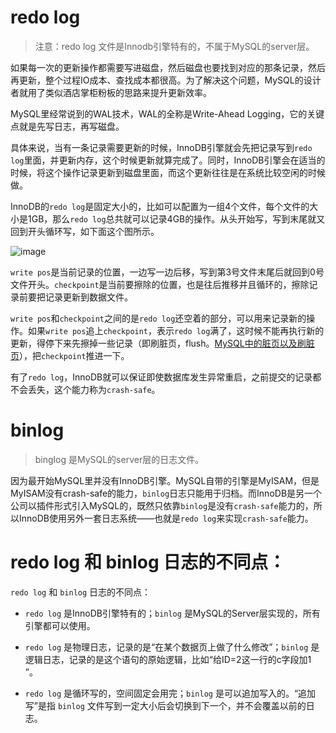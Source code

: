 

# redo log

> 注意：redo log 文件是Innodb引擎特有的，不属于MySQL的server层。

如果每一次的更新操作都需要写进磁盘，然后磁盘也要找到对应的那条记录，然后再更新，整个过程IO成本、查找成本都很高。为了解决这个问题，MySQL的设计者就用了类似酒店掌柜粉板的思路来提升更新效率。

MySQL里经常说到的WAL技术，WAL的全称是Write-Ahead Logging，它的关键点就是先写日志，再写磁盘。  

具体来说，当有一条记录需要更新的时候，InnoDB引擎就会先把记录写到`redo log`里面，并更新内存，这个时候更新就算完成了。同时，InnoDB引擎会在适当的时候，将这个操作记录更新到磁盘里面，而这个更新往往是在系统比较空闲的时候做。

InnoDB的`redo log`是固定大小的，比如可以配置为一组4个文件，每个文件的大小是1GB，那么`redo log`总共就可以记录4GB的操作。从头开始写，写到末尾就又回到开头循环写，如下面这个图所示。

![image](https://github.com/ProgrammerGoGo/document/assets/98639494/c7238637-de01-49eb-9ce7-29d15d2c30b9)

`write pos`是当前记录的位置，一边写一边后移，写到第3号文件末尾后就回到0号文件开头。`checkpoint`是当前要擦除的位置，也是往后推移并且循环的，擦除记录前要把记录更新到数据文件。

`write pos`和`checkpoint`之间的是`redo log`还空着的部分，可以用来记录新的操作。如果`write pos`追上`checkpoint`，表示`redo log`满了，这时候不能再执行新的更新，得停下来先擦掉一些记录（即刷脏页，flush。[MySQL中的脏页以及刷脏页](https://github.com/ProgrammerGoGo/document/blob/main/MySQL/MySQL%E4%B8%AD%E7%9A%84%E8%84%8F%E9%A1%B5%E6%98%AF%E4%BB%80%E4%B9%88%EF%BC%9F.md)），把`checkpoint`推进一下。

有了`redo log`，InnoDB就可以保证即使数据库发生异常重启，之前提交的记录都不会丢失，这个能力称为`crash-safe`。

# binlog

> binglog 是MySQL的server层的日志文件。

因为最开始MySQL里并没有InnoDB引擎。MySQL自带的引擎是MyISAM，但是MyISAM没有crash-safe的能力，`binlog`日志只能用于归档。而InnoDB是另一个公司以插件形式引入MySQL的，既然只依靠`binlog`是没有`crash-safe`能力的，所以InnoDB使用另外一套日志系统——也就是`redo log`来实现`crash-safe`能力。

# redo log 和 binlog 日志的不同点：
`redo log` 和 `binlog` 日志的不同点：

* `redo log` 是InnoDB引擎特有的；`binlog` 是MySQL的Server层实现的，所有引擎都可以使用。

* `redo log` 是物理日志，记录的是“在某个数据页上做了什么修改”；`binlog` 是逻辑日志，记录的是这个语句的原始逻辑，比如“给ID=2这一行的c字段加1 ”。

* `redo log` 是循环写的，空间固定会用完；`binlog` 是可以追加写入的。“追加写”是指 `binlog` 文件写到一定大小后会切换到下一个，并不会覆盖以前的日志。






